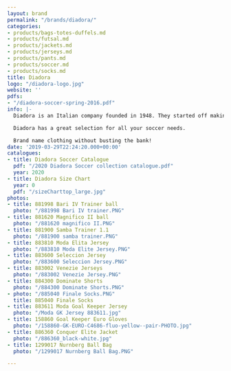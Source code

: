```yaml
---
layout: brand
permalink: "/brands/diadora/"
categories:
- products/bags-totes-duffels.md
- products/futsal.md
- products/jackets.md
- products/jerseys.md
- products/pants.md
- products/soccer.md
- products/socks.md
title: Diadora
logo: "/diadora-logo.jpg"
website: ''
pdfs:
- "/diadora-soccer-spring-2016.pdf"
info: |-
  Diadora is an Italian company founded in 1948. They started off making mountain boots and have become a worldwide success story within the soccer industry.

  Diadora has a great selection for all your soccer needs.

  Brand name clothing without busting the bank!
date: '2019-03-29T22:24:20.000+00:00'
catalogues:
- title: Diadora Soccer Catalogue
  pdf: "/2020 Diadora Soccer collection catalogue.pdf"
  year: 2020
- title: Diadora Size Chart
  year: 0
  pdf: "/sizeCharttop_large.jpg"
photos:
- title: 881998 Bari IV Trainer ball
  photo: "/881998 Bari IV trainer.PNG"
- title: 881620 Magnifico II ball
  photo: "/881620 magnifico II.PNG"
- title: 881900 Samba Trainer 1.1
  photo: "/881900 samba trainer.PNG"
- title: 883810 Moda Elita Jersey
  photo: "/883810 Moda Elite Jersey.PNG"
- title: 883600 Seleccion Jersey
  photo: "/883600 Seleccion Jersey.PNG"
- title: 883002 Venezie Jerseys
  photo: "/883002 Venezie Jersey.PNG"
- title: 884300 Dominate Shorts
  photo: "/884300 Dominate Shorts.PNG"
- photo: "/885040 Finale Socks.PNG"
  title: 885040 Finale Socks
- title: 883611 Moda Goal Keeper Jersey
  photo: "/Moda GK Jersey 883611.jpg"
- title: 158860 Goal Keeper Euro Gloves
  photo: "/158860-GK-EURO-C4686-fluo-yellow--pair-PHOTO.jpg"
- title: 886360 Conquer Elite Jacket
  photo: "/886360_black-white.jpg"
- title: 1299017 Nurnberg Ball Bag
  photo: "/1299017 Nurnberg Ball Bag.PNG"

---
```

